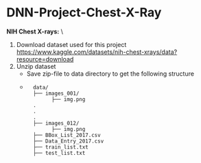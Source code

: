 # DNN-Project-Chest-X-Ray
**NIH Chest X-rays:** \\
1. Download dataset used for this project https://www.kaggle.com/datasets/nih-chest-xrays/data?resource=download
2. Unzip dataset
   - Save zip-file to data directory to get the following structure
   -       data/
           ├── images_001/
                 ├── img.png
           .
           .
           .
           ├── images_012/
                 ├── img.png
           ├── BBox_List_2017.csv
           ├── Data_Entry_2017.csv
           ├── train_list.txt
           ├── test_list.txt

     
